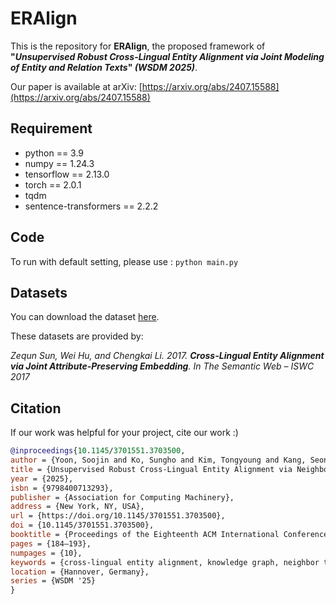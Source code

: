 # ERAlign
This is the repository for **ERAlign**, the proposed framework of **"*Unsupervised Robust Cross-Lingual Entity Alignment via Joint Modeling of Entity and Relation Texts*" *(WSDM 2025)***.

Our paper is available at arXiv: [https://arxiv.org/abs/2407.15588](https://arxiv.org/abs/2407.15588)

## Requirement
- python == 3.9
- numpy == 1.24.3
- tensorflow == 2.13.0
- torch == 2.0.1
- tqdm
- sentence-transformers == 2.2.2

## Code
To run with default setting, please use : 
`python main.py`

## Datasets
You can download the dataset [here](https://drive.google.com/file/d/1yeiQmkkPFrcu0Xj6O6nrnBN0i33-bHAG/view?usp=sharing). 



These datasets are provided by:   

*Zequn Sun, Wei Hu, and Chengkai Li. 2017. ***Cross-Lingual Entity Alignment via Joint Attribute-Preserving Embedding***. In The Semantic Web – ISWC 2017*   

## Citation
If our work was helpful for your project, cite our work :)

```bibtex
@inproceedings{10.1145/3701551.3703500,
author = {Yoon, Soojin and Ko, Sungho and Kim, Tongyoung and Kang, SeongKu and Yeo, Jinyoung and Lee, Dongha},
title = {Unsupervised Robust Cross-Lingual Entity Alignment via Neighbor Triple Matching with Entity and Relation Texts},
year = {2025},
isbn = {9798400713293},
publisher = {Association for Computing Machinery},
address = {New York, NY, USA},
url = {https://doi.org/10.1145/3701551.3703500},
doi = {10.1145/3701551.3703500},
booktitle = {Proceedings of the Eighteenth ACM International Conference on Web Search and Data Mining},
pages = {184–193},
numpages = {10},
keywords = {cross-lingual entity alignment, knowledge graph, neighbor triple matching, optimal transport, pretrained language models},
location = {Hannover, Germany},
series = {WSDM '25}
}
```
  
